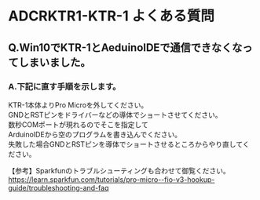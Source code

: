 # ADCRKTR1-KTR-1 よくある質問

## Q.Win10でKTR-1とAeduinoIDEで通信できなくなってしまいました。
### A.下記に直す手順を示します。
KTR-1本体よりPro Microを外してください。  
GNDとRSTピンをドライバーなどの導体でショートさせてください。  
数秒COMポートが現れるのでそこを指定して  
ArduinoIDEから空のプログラムを書き込んでください。  
失敗した場合GNDとRSTピンを導体でショートさせるところからやり直してください。   
  
【参考】Sparkfunのトラブルシューティングも合わせて御覧ください。  
https://learn.sparkfun.com/tutorials/pro-micro--fio-v3-hookup-guide/troubleshooting-and-faq

